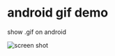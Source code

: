 android gif demo
========
show .gif on android

![screen shot](https://github.com/TracyZhangLei/android-gif-demo/blob/master/Screenshot.png)
